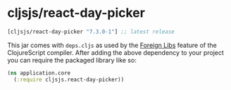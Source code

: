 # cljsjs/react-day-picker

[](dependency)
```clojure
[cljsjs/react-day-picker "7.3.0-1"] ;; latest release
```
[](/dependency)

This jar comes with `deps.cljs` as used by the [Foreign Libs][flibs] feature
of the ClojureScript compiler. After adding the above dependency to your project
you can require the packaged library like so:

```clojure
(ns application.core
  (:require cljsjs.react-day-picker))
```

[flibs]: https://clojurescript.org/reference/packaging-foreign-deps
